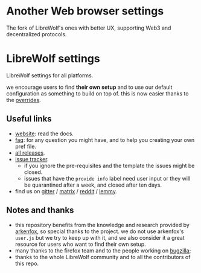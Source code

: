 # Another Web browser settings
The fork of LibreWolf's ones with better UX, supporting Web3 and decentralized protocols.

# LibreWolf settings

LibreWolf settings for all platforms.

we encourage users to find **their own setup** and to use our default configuration as something to build on top of. this is now easier thanks to the [overrides](https://librewolf.net/docs/settings/#where-do-i-find-my-librewolfoverridescfg).

## Useful links
- [website](https://librewolf.net/): read the docs.
- [faq](https://librewolf.net/docs/faq/): for any question you might have, and to help you creating your own pref file.
- [all releases](https://gitlab.com/librewolf-community/browser).
- [issue tracker](https://codeberg.org/librewolf/issues/issues).
  - if you ignore the pre-requisites and the template the issues might be closed.
  - issues that have the `provide info` label need user input or they will be quarantined after a week, and closed after ten days.
- find us on [gitter](https://gitter.im/librewolf-community/librewolf) / [matrix](https://matrix.to/#/#librewolf:matrix.org) / [reddit](https://www.reddit.com/r/LibreWolf/) / [lemmy](https://lemmy.ml/c/librewolf).

## Notes and thanks
- this repository benefits from the knowledge and research provided by [arkenfox](https://github.com/arkenfox), so special thanks to the project.
we do not use arkenfox's `user.js` but we try to keep up with it, and we also consider it a great resource for users who want to find their own setup.
- many thanks to the firefox team and to the people working on [bugzilla](https://bugzilla.mozilla.org/home);
- thanks to the whole LibreWolf community and to all the contributors of this repo.
